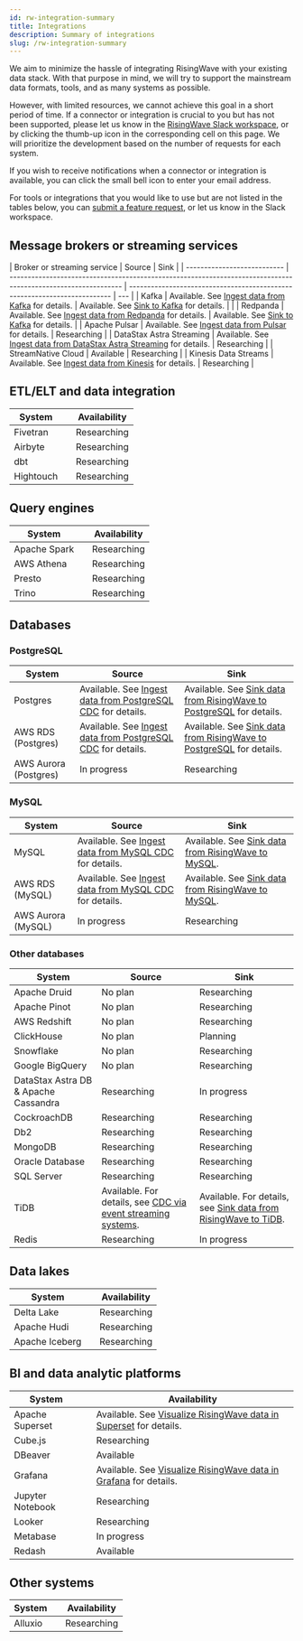 ```yaml
---
id: rw-integration-summary
title: Integrations
description: Summary of integrations
slug: /rw-integration-summary
---
```


<head>
  <link rel="canonical" href="https://docs.risingwave.com/docs/current/rw-integration-summary/" />
</head>

We aim to minimize the hassle of integrating RisingWave with your existing data stack. With that purpose in mind, we will try to support the mainstream data formats, tools, and as many systems as possible.

However, with limited resources, we cannot achieve this goal in a short period of time. If a connector or integration is crucial to you but has not been supported, please let us know in the [RisingWave Slack workspace](https://www.risingwave.com/slack), or by clicking the thumb-up icon in the corresponding cell on this page. We will prioritize the development based on the number of requests for each system.

If you wish to receive notifications when a connector or integration is available, you can click the small bell icon to enter your email address.

For tools or integrations that you would like to use but are not listed in the tables below, you can [submit a feature request](https://github.com/risingwavelabs/risingwave/issues/new?assignees=&labels=type%2Ffeature&template=feature_request.yml), or let us know in the Slack workspace.

## Message brokers or streaming services

| Broker or streaming service | Source                                                                                                        | Sink                                                                      |
| --------------------------- | ------------------------------------------------------------------------------------------------------------- | ------------------------------------------------------------------------- | --- |
| Kafka                       | Available. See [Ingest data from Kafka](/create-source/create-source-kafka.md) for details.                   | Available. See [Sink to Kafka](/guides/create-sink-kafka.md) for details. |     |
| Redpanda                    | Available. See [Ingest data from Redpanda](/create-source/create-source-redpanda.md) for details.             | Available. See [Sink to Kafka](/guides/create-sink-kafka.md) for details. |
| Apache Pulsar               | Available. See [Ingest data from Pulsar](/create-source/create-source-pulsar.md) for details.                 | Researching <Capsule note="pulsar_sink" />                                |
| DataStax Astra Streaming    | Available. See [Ingest data from DataStax Astra Streaming](/guides/connector-astra-streaming.md) for details. | Researching <Capsule note="astra_streaming_sink" />                       |
| StreamNative Cloud          | Available                                                                                                     | Researching <Capsule note="streamnative_cloud_sink" />                    |
| Kinesis Data Streams        | Available. See [Ingest data from Kinesis](/create-source/create-source-kinesis.md) for details.               | Researching <Capsule note="kinesis_sink" />                               |

## ETL/ELT and data integration

| System    |     | Availability                             |
| --------- | --- | ---------------------------------------- |
| Fivetran  |     | Researching <Capsule note="fivetran" />  |
| Airbyte   |     | Researching <Capsule note="airbyte" />   |
| dbt       |     | Researching <Capsule note="dbt" />       |
| Hightouch |     | Researching <Capsule note="hightouch" /> |

## Query engines

| System       |     | Availability                          |
| ------------ | --- | ------------------------------------- |
| Apache Spark |     | Researching <Capsule note="spark" />  |
| AWS Athena   |     | Researching <Capsule note="athena" /> |
| Presto       |     | Researching <Capsule note="presto" /> |
| Trino        |     | Researching <Capsule note="trino" />  |

## Databases

### PostgreSQL

| System                | Source                                                                                             | Sink                                                                                               |
| --------------------- | -------------------------------------------------------------------------------------------------- | -------------------------------------------------------------------------------------------------- |
| Postgres              | Available. See [Ingest data from PostgreSQL CDC](/guides/ingest-from-postgres-cdc.md) for details. | Available. See [Sink data from RisingWave to PostgreSQL](/guides/sink-to-postgres.md) for details. |
| AWS RDS (Postgres)    | Available. See [Ingest data from PostgreSQL CDC](/guides/ingest-from-postgres-cdc.md) for details. | Available. See [Sink data from RisingWave to PostgreSQL](/guides/sink-to-postgres.md) for details. |
| AWS Aurora (Postgres) | In progress <Capsule note="aurora_pg_source" />                                                    | Researching <Capsule note="aurora_pg_sink" />                                                      |

### MySQL

| System             | Source                                                                                     | Sink                                                                           |
| ------------------ | ------------------------------------------------------------------------------------------ | ------------------------------------------------------------------------------ |
| MySQL              | Available. See [Ingest data from MySQL CDC](/guides/ingest-from-mysql-cdc.md) for details. | Available. See [Sink data from RisingWave to MySQL](/guides/sink-to-mysql.md). |
| AWS RDS (MySQL)    | Available. See [Ingest data from MySQL CDC](/guides/ingest-from-mysql-cdc.md) for details. | Available. See [Sink data from RisingWave to MySQL](/guides/sink-to-mysql.md). |
| AWS Aurora (MySQL) | In progress <Capsule note="aurora_mysql_source" />                                         | Researching <Capsule note="aurora_mysql_sink" />                               |

### Other databases

| System                               | Source                                                                                              | Sink                                                                                      |
| ------------------------------------ | --------------------------------------------------------------------------------------------------- | ----------------------------------------------------------------------------------------- |
| Apache Druid                         | No plan                                                                                             | Researching <Capsule note="druid_sink" />                                                 |
| Apache Pinot                         | No plan                                                                                             | Researching <Capsule note="pinot_sink" />                                                 |
| AWS Redshift                         | No plan                                                                                             | Researching <Capsule note="redshift_sink" />                                              |
| ClickHouse                           | No plan                                                                                             | Planning <Capsule note="clickhouse_sink" />                                               |
| Snowflake                            | No plan                                                                                             | Researching <Capsule note="snowflake_sink" />                                             |
| Google BigQuery                      | No plan                                                                                             | Researching <Capsule note="bigquery_sink" />                                              |
| DataStax Astra DB & Apache Cassandra | Researching <Capsule note="cassandra_source" />                                                     | In progress <Capsule note="cassandra_sink" />                                             |
| CockroachDB                          | Researching <Capsule note="cockroachdb_source" />                                                   | Researching <Capsule note="cockroachdb_sink" />                                           |
| Db2                                  | Researching <Capsule note="db2_source" />                                                           | Researching <Capsule note="db2_sink" />                                                   |
| MongoDB                              | Researching <Capsule note="mongodb_source" />                                                       | Researching <Capsule note="mongodb_sink" />                                               |
| Oracle Database                      | Researching <Capsule note="oracle_source" />                                                        | Researching <Capsule note="oracle_sink" />                                                |
| SQL Server                           | Researching <Capsule note="sql_server_source" />                                                    | Researching <Capsule note="sql_server_sink" />                                            |
| TiDB                                 | Available. For details, see [CDC via event streaming systems](/create-source/create-source-cdc.md). | Available. For details, see [Sink data from RisingWave to TiDB](/guides/sink-to-tidb.md). |
| Redis                                | Researching <Capsule note="redis_source" />                                                         | In progress <Capsule note="redis_sink" />                                                 |

## Data lakes

| System         |     | Availability                             |
| -------------- | --- | ---------------------------------------- |
| Delta Lake     |     | Researching <Capsule note="deltalake" /> |
| Apache Hudi    |     | Researching <Capsule note="hudi" />      |
| Apache Iceberg |     | Researching <Capsule note="iceberg" />   |

## BI and data analytic platforms

| System           |     | Availability                                                                                         |
| ---------------- | --- | ---------------------------------------------------------------------------------------------------- |
| Apache Superset  |     | Available. See [Visualize RisingWave data in Superset](/guides/superset-integration.md) for details. |
| Cube.js          |     | Researching <Capsule note="cubejs" />                                                                |
| DBeaver          |     | Available                                                                                            |
| Grafana          |     | Available. See [Visualize RisingWave data in Grafana](/guides/grafana-integration.md) for details.   |
| Jupyter Notebook |     | Researching <Capsule note="jupyter" />                                                               |
| Looker           |     | Researching <Capsule note="looker" />                                                                |
| Metabase         |     | In progress <Capsule note="metabase" />                                                              |
| Redash           |     | Available                                                                                            |

## Other systems

| System  |     | Availability                           |
| ------- | --- | -------------------------------------- |
| Alluxio |     | Researching <Capsule note="alluxio" /> |
